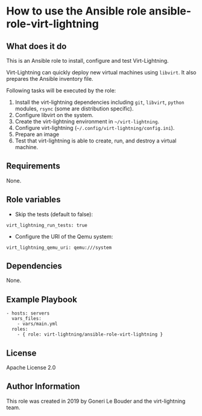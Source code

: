# How to use the Ansible role ansible-role-virt-lightning

## What does it do

This is an Ansible role to install, configure and test Virt-Lightning.

Virt-Lightning can quickly deploy new virtual machines using `libvirt`. It also prepares the Ansible inventory file.

Following tasks will be executed by the role:

1. Install the virt-lightning dependencies including `git`, `libvirt`, `python` modules, `rsync` (some are distribution specific).
2. Configure libvirt on the system.
3. Create the virt-lightning environment in `~/virt-lightning`.
4. Configure virt-lightning (`~/.config/virt-lightning/config.ini`).
5. Prepare an image
6. Test that virt-lightning is able to create, run, and destroy a virtual
  machine.

## Requirements

None.

## Role variables

* Skip the tests (default to false):

````
virt_lightning_run_tests: true
````

* Configure the URI of the Qemu system:

````
virt_lightning_qemu_uri: qemu:///system
````

## Dependencies

None.

## Example Playbook

````
- hosts: servers
  vars_files:
    - vars/main.yml
  roles:
    - { role: virt-lightning/ansible-role-virt-lightning }
````

## License

Apache License 2.0

## Author Information

This role was created in 2019 by Goneri Le Bouder and the virt-lightning team.
